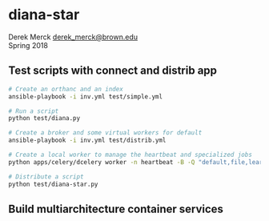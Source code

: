 # diana-star

Derek Merck <derek_merck@brown.edu>  
Spring 2018  


## Test scripts with connect and distrib app

```bash
# Create an orthanc and an index
ansible-playbook -i inv.yml test/simple.yml

# Run a script
python test/diana.py

# Create a broker and some virtual workers for default
ansible-playbook -i inv.yml test/distrib.yml

# Create a local worker to manage the heartbeat and specialized jobs
python apps/celery/dcelery worker -n heartbeat -B -Q "default,file,learn"

# Distribute a script
python test/diana-star.py
```


## Build multiarchitecture container services
